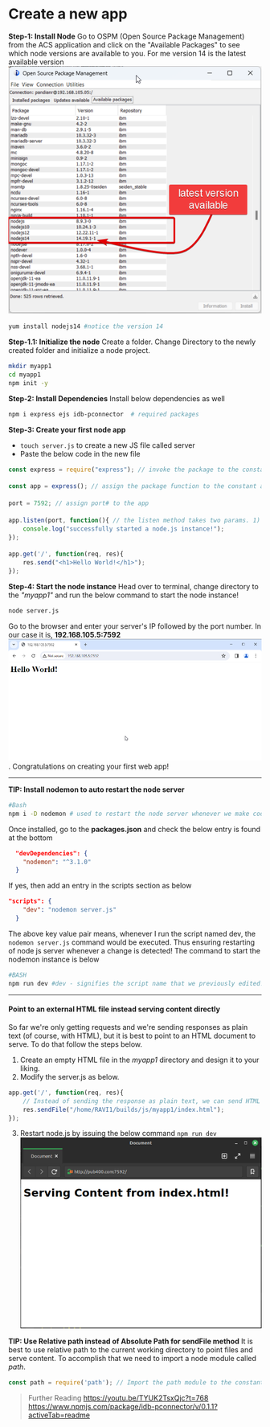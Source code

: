 # Create a new app
**Step-1: Install Node**
Go to OSPM (Open Source Package Management) from the ACS application and click on the "Available Packages" to see which node versions are available to you. For me version 14 is the latest available version
![alt text](image-1.png)
```bash
yum install nodejs14 #notice the version 14
```
 

**Step-1.1: Initialize the node**
    Create a folder. Change Directory to the newly created folder and initialize a node project.

```bash
mkdir myapp1
cd myapp1
npm init -y
```

**Step-2: Install Dependencies**
Install below dependencies as well
```bash
npm i express ejs idb-pconnector  # required packages 
```

**Step-3: Create your first node app**
- `touch server.js` to create a new JS file called server
- Paste the below code in the new file

```js
const express = require("express"); // invoke the package to the constant express

const app = express(); // assign the package function to the constant app

port = 7592; // assign port# to the app

app.listen(port, function(){ // the listen method takes two params. 1) Port#, 2) the actual funcion it does when called
    console.log("successfully started a node.js instance!");
});

app.get('/', function(req, res){
    res.send("<h1>Hello World!</h1>");
});

```
**Step-4: Start the node instance**
Head over to terminal, change directory to the *"myapp1"* and run the below command to start the node instance!
```bash
node server.js
```
Go to the browser and enter your server's IP followed by the port number. 
In our case it is, **192.168.105.5:7592**
![alt text](image-2.png). 
Congratulations on creating your first web app!
___
**TIP: Install nodemon to auto restart the node server**

```bash
#Bash
npm i -D nodemon # used to restart the node server whenever we make code change in server.js
```
Once installed, go to the **packages.json** and check the below entry is found at the bottom
```json
  "devDependencies": {
    "nodemon": "^3.1.0"
  }
```
If yes, then add an entry in the scripts section as below
```json
"scripts": {
    "dev": "nodemon server.js"
  }
```
The above key value pair means, whenever I run the script named dev, the `nodemon server.js` command would be executed. Thus ensuring restarting of node js server whenever a change is detected! The command to start the nodemon instance is below
```bash
#BASH
npm run dev #dev - signifies the script name that we previously edited!
```


___

#### Point to an external HTML file instead serving content directly

So far we're only getting requests and we're sending responses as plain text (of course, with HTML), but it is best to point to an HTML document to serve. To do that follow the steps below.
1. Create an empty HTML file in the *myapp1* directory and design it to your liking.
2. Modify the server.js as below.
```js
app.get('/', function(req, res){
    // Instead of sending the response as plain text, we can send HTML files to be rendered as below.
    res.sendFile("/home/RAVI1/builds/js/myapp1/index.html");
});
```
3. Restart node.js by issuing the below command
`npm run dev`
![alt text](image.png)

**TIP: Use Relative path instead of Absolute Path for sendFile method**
It is best to use relative path to the current working directory to point files and serve content. To accomplish that we need to import a node module called *path*. 
```js
const path = require('path'); // Import the path module to the constant path
```


>Further Reading
https://youtu.be/TYUK2TsxQjc?t=768
https://www.npmjs.com/package/idb-pconnector/v/0.1.1?activeTab=readme